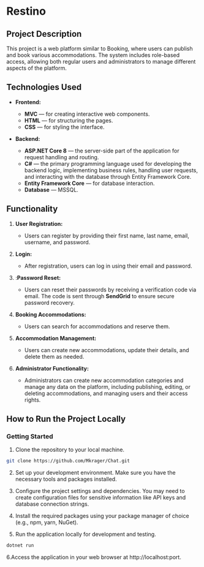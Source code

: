 # Restino

## Project Description
This project is a web platform similar to Booking, where users can publish and book various accommodations. The system includes role-based access, allowing both regular users and administrators to manage different aspects of the platform.

## Technologies Used
- **Frontend:** 
  - **MVC** — for creating interactive web components.
  - **HTML** — for structuring the pages.
  - **CSS** — for styling the interface.

- **Backend:**
  - **ASP.NET Core 8** — the server-side part of the application for request handling and routing.
  - **C#** — the primary programming language used for developing the backend logic, implementing business rules, handling user requests, and interacting with the database through Entity Framework Core.
  - **Entity Framework Core** — for database interaction.
  - **Database** — MSSQL.

## Functionality

1. **User Registration:**
   - Users can register by providing their first name, last name, email, username, and password.

2. **Login:**
   - After registration, users can log in using their email and password.

3. :**Password Reset:**
   - Users can reset their passwords by receiving a verification code via email. The code is sent through **SendGrid** to ensure secure password recovery.

4. **Booking Accommodations:**
   - Users can search for accommodations and reserve them.
    
5. **Accommodation Management:**
   - Users can create new accommodations, update their details, and delete them as needed.
   
6. **Administrator Functionality:**
   - Administrators can create new accommodation categories and manage any data on the platform, including publishing, editing, or deleting accommodations, and managing users and their access rights.
## How to Run the Project Locally

### Getting Started 
1. Clone the repository to your local machine.
```bash
git clone https://github.com/Mkrager/Chat.git
```
2. Set up your development environment. Make sure you have the necessary tools and packages installed.

3. Configure the project settings and dependencies. You may need to create configuration files for sensitive information like API keys and database connection strings.

4. Install the required packages using your package manager of choice (e.g., npm, yarn, NuGet).

5. Run the application locally for development and testing.
```bash
dotnet run
```
6.Access the application in your web browser at http://localhost:port.
